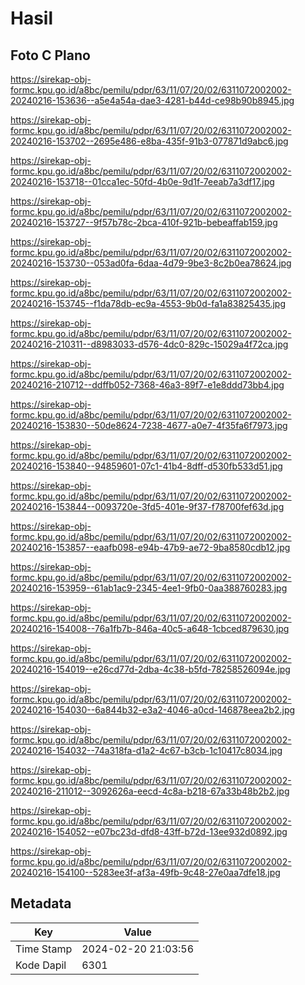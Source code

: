 # Hasil

## Foto C Plano

https://sirekap-obj-formc.kpu.go.id/a8bc/pemilu/pdpr/63/11/07/20/02/6311072002002-20240216-153636--a5e4a54a-dae3-4281-b44d-ce98b90b8945.jpg

https://sirekap-obj-formc.kpu.go.id/a8bc/pemilu/pdpr/63/11/07/20/02/6311072002002-20240216-153702--2695e486-e8ba-435f-91b3-077871d9abc6.jpg

https://sirekap-obj-formc.kpu.go.id/a8bc/pemilu/pdpr/63/11/07/20/02/6311072002002-20240216-153718--01cca1ec-50fd-4b0e-9d1f-7eeab7a3df17.jpg

https://sirekap-obj-formc.kpu.go.id/a8bc/pemilu/pdpr/63/11/07/20/02/6311072002002-20240216-153727--9f57b78c-2bca-410f-921b-bebeaffab159.jpg

https://sirekap-obj-formc.kpu.go.id/a8bc/pemilu/pdpr/63/11/07/20/02/6311072002002-20240216-153730--053ad0fa-6daa-4d79-9be3-8c2b0ea78624.jpg

https://sirekap-obj-formc.kpu.go.id/a8bc/pemilu/pdpr/63/11/07/20/02/6311072002002-20240216-153745--f1da78db-ec9a-4553-9b0d-fa1a83825435.jpg

https://sirekap-obj-formc.kpu.go.id/a8bc/pemilu/pdpr/63/11/07/20/02/6311072002002-20240216-210311--d8983033-d576-4dc0-829c-15029a4f72ca.jpg

https://sirekap-obj-formc.kpu.go.id/a8bc/pemilu/pdpr/63/11/07/20/02/6311072002002-20240216-210712--ddffb052-7368-46a3-89f7-e1e8ddd73bb4.jpg

https://sirekap-obj-formc.kpu.go.id/a8bc/pemilu/pdpr/63/11/07/20/02/6311072002002-20240216-153830--50de8624-7238-4677-a0e7-4f35fa6f7973.jpg

https://sirekap-obj-formc.kpu.go.id/a8bc/pemilu/pdpr/63/11/07/20/02/6311072002002-20240216-153840--94859601-07c1-41b4-8dff-d530fb533d51.jpg

https://sirekap-obj-formc.kpu.go.id/a8bc/pemilu/pdpr/63/11/07/20/02/6311072002002-20240216-153844--0093720e-3fd5-401e-9f37-f78700fef63d.jpg

https://sirekap-obj-formc.kpu.go.id/a8bc/pemilu/pdpr/63/11/07/20/02/6311072002002-20240216-153857--eaafb098-e94b-47b9-ae72-9ba8580cdb12.jpg

https://sirekap-obj-formc.kpu.go.id/a8bc/pemilu/pdpr/63/11/07/20/02/6311072002002-20240216-153959--61ab1ac9-2345-4ee1-9fb0-0aa388760283.jpg

https://sirekap-obj-formc.kpu.go.id/a8bc/pemilu/pdpr/63/11/07/20/02/6311072002002-20240216-154008--76a1fb7b-846a-40c5-a648-1cbced879630.jpg

https://sirekap-obj-formc.kpu.go.id/a8bc/pemilu/pdpr/63/11/07/20/02/6311072002002-20240216-154019--e26cd77d-2dba-4c38-b5fd-78258526094e.jpg

https://sirekap-obj-formc.kpu.go.id/a8bc/pemilu/pdpr/63/11/07/20/02/6311072002002-20240216-154030--6a844b32-e3a2-4046-a0cd-146878eea2b2.jpg

https://sirekap-obj-formc.kpu.go.id/a8bc/pemilu/pdpr/63/11/07/20/02/6311072002002-20240216-154032--74a318fa-d1a2-4c67-b3cb-1c10417c8034.jpg

https://sirekap-obj-formc.kpu.go.id/a8bc/pemilu/pdpr/63/11/07/20/02/6311072002002-20240216-211012--3092626a-eecd-4c8a-b218-67a33b48b2b2.jpg

https://sirekap-obj-formc.kpu.go.id/a8bc/pemilu/pdpr/63/11/07/20/02/6311072002002-20240216-154052--e07bc23d-dfd8-43ff-b72d-13ee932d0892.jpg

https://sirekap-obj-formc.kpu.go.id/a8bc/pemilu/pdpr/63/11/07/20/02/6311072002002-20240216-154100--5283ee3f-af3a-49fb-9c48-27e0aa7dfe18.jpg


## Metadata

| Key        | Value               |
| ---------- | ------------------- |
| Time Stamp | 2024-02-20 21:03:56 |
| Kode Dapil | 6301                |




